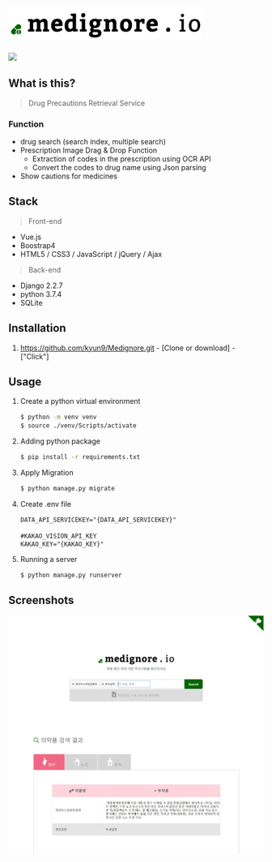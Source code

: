 <h1><img src="./img/logo.png"></h1>
 <img src="https://img.shields.io/badge/Contributors-4-yellow.svg">

## What is this?

> Drug Precautions Retrieval Service

### Function

* drug search (search index, multiple search)
* Prescription Image Drag & Drop Function
  * Extraction of codes in the prescription using OCR API
  * Convert the codes to drug name using Json parsing
* Show cautions for medicines



## Stack

> Front-end

* Vue.js
* Boostrap4
* HTML5 / CSS3 / JavaScript / jQuery / Ajax

> Back-end

* Django 2.2.7
* python 3.7.4
* SQLite



## Installation

1. https://github.com/kyun9/Medignore.git  - [Clone or download] - ["Click"]

   

## Usage

1. Create a python virtual environment

   ```bash
   $ python -m venv venv
   $ source ./venv/Scripts/activate
   ```

2. Adding python package

   ```bash
   $ pip install -r requirements.txt
   ```

3. Apply Migration

   ```bash
   $ python manage.py migrate
   ```

4. Create .env file

   ```
   DATA_API_SERVICEKEY="{DATA_API_SERVICEKEY}"
   
   #KAKAO_VISION_API_KEY
   KAKAO_KEY="{KAKAO_KEY}"  
   ```

5. Running a server

   ```bash
   $ python manage.py runserver
   ```



## Screenshots

<img src="./img/medignore_main.JPG">

<img src="./img/medignore_result.JPG">

